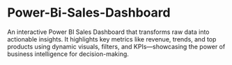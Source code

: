 # Power-Bi-Sales-Dashboard
An interactive Power BI Sales Dashboard that transforms raw data into actionable insights. It highlights key metrics like revenue, trends, and top products using dynamic visuals, filters, and KPIs—showcasing the power of business intelligence for decision-making.

